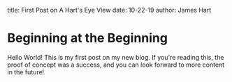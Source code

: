 title: First Post on A Hart's Eye View
date: 10-22-19
author: James Hart

# Beginning at the Beginning

Hello World! This is my first post on my new blog. If you're
reading this, the proof of concept was a success, and you can
look forward to more content in the future!
